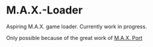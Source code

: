 # M.A.X.-Loader
Aspiring M.A.X. game loader. Currently work in progress.

Only possible because of the great work of [M.A.X. Port](https://klei1984.github.io/max/)

